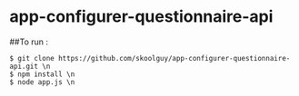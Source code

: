 # app-configurer-questionnaire-api

##To run :

```
$ git clone https://github.com/skoolguy/app-configurer-questionnaire-api.git \n
$ npm install \n
$ node app.js \n
```
